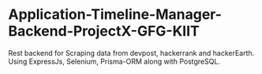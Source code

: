# Application-Timeline-Manager-Backend-ProjectX-GFG-KIIT
Rest backend for Scraping data from devpost, hackerrank and hackerEarth. Using ExpressJs, Selenium, Prisma-ORM along with PostgreSQL. 

